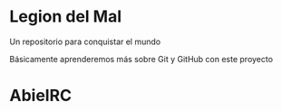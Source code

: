 # Legion del Mal
Un repositorio para conquistar el mundo

Básicamente aprenderemos más sobre Git y GitHub con este proyecto


# AbielRC
